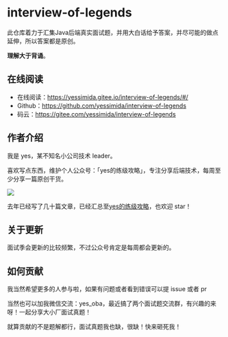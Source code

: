 # interview-of-legends
此仓库着力于汇集Java后端真实面试题，并用大白话给予答案，并尽可能的做点延伸，所以答案都是原创。

**理解大于背诵**。



## 在线阅读

- 在线阅读：https://yessimida.gitee.io/interview-of-legends/#/
- Github：https://github.com/yessimida/interview-of-legends
- 码云：https://gitee.com/yessimida/interview-of-legends



## 作者介绍

我是 yes，某不知名小公司技术 leader。

喜欢写点东西，维护个人公众号：「yes的练级攻略」，专注分享后端技术，每周至少分享一篇原创干货。

![](https://gitee.com/yessimida/interview-of-legends/raw/master/pic/16034279-e6ebb79b5a0b8fe7.png)

去年已经写了几十篇文章，已经汇总至[yes的练级攻略](https://github.com/yessimida/yes)，也欢迎 star！

## 关于更新

面试季会更新的比较频繁，不过公众号肯定是每周都会更新的。

## 如何贡献

我当然希望更多的人参与啦，如果有问题或者看到错误可以提 issue 或者 pr 

当然也可以加我微信交流：yes_oba，最近搞了两个面试题交流群，有兴趣的来呀！一起分享大小厂面试真题！

就算贡献的不是题解都行，面试真题我也缺，很缺！快来砸死我！